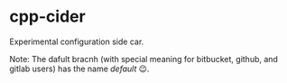 # cpp-cider
Experimental configuration side car.

Note: The dafult bracnh (with special meaning for bitbucket, github, and gitlab users) has the name *default* :wink:.
